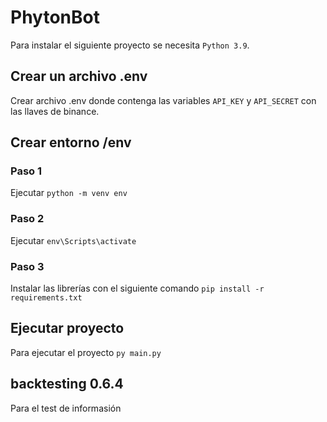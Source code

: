 # PhytonBot
Para instalar el siguiente proyecto se necesita `Python 3.9`.
## Crear un archivo .env
Crear archivo .env donde contenga las variables `API_KEY` y `API_SECRET` con las llaves de binance.
## Crear entorno /env
### Paso 1
Ejecutar `python -m venv env` 
### Paso 2
Ejecutar `env\Scripts\activate`
### Paso 3
Instalar las librerías con el siguiente comando `pip install -r requirements.txt`
## Ejecutar proyecto
Para ejecutar el proyecto `py main.py`
## backtesting 0.6.4
Para el test de informasión